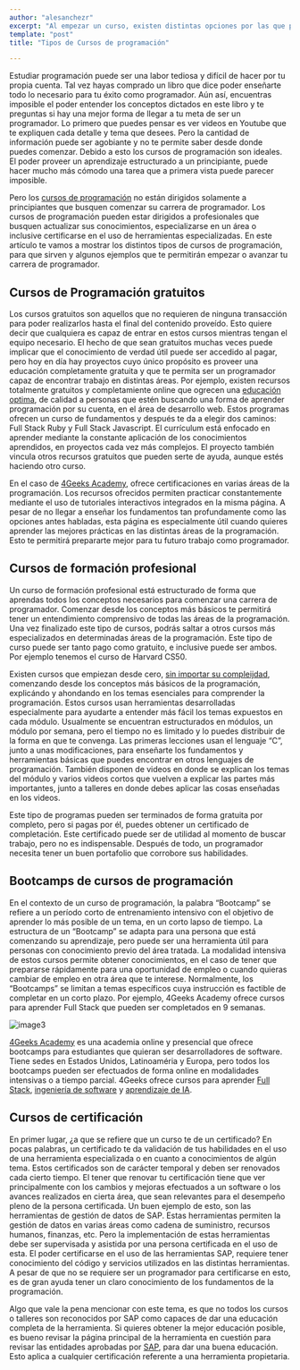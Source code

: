 ```yaml
---
author: "alesanchezr"
excerpt: "Al empezar un curso, existen distintas opciones por las que podemos optar; pero lo que garantiza el exito es saber cuál debemos tomar"
template: "post" 
title: "Tipos de Cursos de programación"

---
```


Estudiar programación puede ser una labor tediosa y difícil de hacer por tu propia cuenta. Tal vez hayas comprado un libro que dice poder enseñarte todo lo necesario para tu éxito como programador. Aún así, encuentras imposible el poder entender los conceptos dictados en este libro y te preguntas si hay una mejor forma de llegar a tu meta de ser un programador. Lo primero que puedes pensar es ver videos en Youtube que te expliquen cada detalle y tema que desees. Pero la cantidad de información puede ser agobiante y no te permite saber desde donde puedes comenzar. Debido a esto los cursos de programación son ideales. El poder proveer un aprendizaje estructurado a un principiante, puede hacer mucho más cómodo una tarea que a primera vista puede parecer imposible.

Pero los [cursos de programación](https://4geeksacademy.com/es/curso-de-programacion-desde-cero) no están dirigidos solamente a principiantes que busquen comenzar su carrera de programador. Los cursos de programación pueden estar dirigidos a profesionales que busquen actualizar sus conocimientos, especializarse en un área o inclusive certificarse en el uso de herramientas especializadas. En este artículo te vamos a mostrar los distintos tipos de cursos de programación, para que sirven y algunos ejemplos que te permitirán empezar o avanzar tu carrera de programador.

## Cursos de Programación gratuitos

Los cursos gratuitos son aquellos que no requieren de ninguna transacción para poder realizarlos hasta el final del contenido proveído. Esto quiere decir que cualquiera es capaz de entrar en estos cursos mientras tengan el equipo necesario. El hecho de que sean gratuitos muchas veces puede implicar que el conocimiento de verdad útil puede ser accedido al pagar, pero hoy en día hay proyectos cuyo único propósito es proveer una educación completamente gratuita y que te permita ser un programador capaz de encontrar trabajo en distintas áreas. Por ejemplo, existen recursos totalmente gratuitos y completamiente online que ogrecen una [educación optima](https://www.theodinproject.com/), de calidad a personas que estén buscando una forma de aprender programación por su cuenta, en el área de desarrollo web. Estos programas ofrecen un curso de fundamentos y después te da a elegir dos caminos: Full Stack Ruby y Full Stack Javascript. El currículum está enfocado en aprender mediante la constante aplicación de los conocimientos aprendidos, en proyectos cada vez más complejos. El proyecto también vincula otros recursos gratuitos que pueden serte de ayuda, aunque estés haciendo otro curso. 

En el caso de [4Geeks Academy](https://4geeksacademy.com/es/coding-bootcamps/full-stack-part-time?caracas-venezuela&utm_source=google&utm_medium=cpc&utm_campaign=13662759735&utm_content=122432178925&utm_term=4geeks%20academy&gclid=Cj0KCQiA-JacBhC0ARIsAIxybyMZJ3VXDbqJuXPqLa7twqJ6AfcReNSjbzAD-EuJgU7SAG9yJcoUVD4aAmjpEALw_wcB), ofrece certificaciones en varias áreas de la programación. Los recursos ofrecidos permiten practicar constantemente mediante el uso de tutoriales interactivos integrados en la misma página. A pesar de no llegar a enseñar los fundamentos tan profundamente como las opciones antes habladas, esta página es especialmente útil cuando quieres aprender las mejores prácticas en las distintas áreas de la programación. Esto te permitirá prepararte mejor para tu futuro trabajo como programador.


## Cursos de formación profesional

Un curso de formación profesional está estructurado de forma que aprendas todos los conceptos necesarios para comenzar una carrera de programador. Comenzar desde los conceptos más básicos te permitirá tener un entendimiento comprensivo de todas las áreas de la programación. Una vez finalizado este tipo de cursos, podrás saltar a otros cursos más especializados en determinadas áreas de la programación. Este tipo de curso puede ser tanto pago como gratuito, e inclusive puede ser ambos. Por ejemplo tenemos el curso de Harvard CS50.

Existen cursos que empiezan desde cero, [sin importar su compleijdad](https://www.edx.org/course/introduction-computer-science-harvardx-cs50x), comenzando desde los conceptos más básicos de la programación, explicándo y ahondando en los temas esenciales para comprender la programación. Estos cursos usan herramientas desarrolladas especialmente para ayudarte a entender más fácil los temas expuestos en cada módulo. Usualmente se encuentran estructurados en módulos, un módulo por semana, pero el tiempo no es limitado y lo puedes distribuir de la forma en que te convenga. Las primeras lecciones usan el lenguaje “C”, junto a unas modificaciones, para enseñarte los fundamentos y herramientas básicas que puedes encontrar en otros lenguajes de programación. También disponen de videos en donde se explican los temas del módulo y varios videos cortos que vuelven a explicar las partes más importantes, junto a talleres en donde debes aplicar las cosas enseñadas en los videos.

Este tipo de programas pueden ser terminados de forma gratuita por completo, pero si pagas por él, puedes obtener un certificado de completación. Este certificado puede ser de utilidad al momento de buscar trabajo, pero no es indispensable. Después de todo, un programador necesita tener un buen portafolio que corrobore sus habilidades.

## Bootcamps de cursos de programación

En el contexto de un curso de programación, la palabra “Bootcamp” se refiere a un período corto de entrenamiento intensivo con el objetivo de aprender lo más posible de un tema, en un corto lapso de tiempo. La estructura de un “Bootcamp” se adapta para una persona que está comenzando su aprendizaje, pero puede ser una herramienta útil para personas con conocimiento previo del área tratada. La modalidad intensiva de estos cursos permite obtener conocimientos, en el caso de tener que prepararse rápidamente para una oportunidad de empleo o cuando quieras cambiar de empleo en otra área que te interese. Normalmente, los “Bootcamps” se limitan a temas específicos cuya instrucción es factible de completar en un corto plazo. Por ejemplo, 4Geeks Academy ofrece  cursos para aprender Full Stack que pueden ser completados en 9 semanas. 

![image3](https://storage.googleapis.com/breathecode-asset-images/dded5a20f2d37960517eb1a02bdfbb8f66fa7417649305ae8c24763ce1aadd58.png)

[4Geeks Academy](https://4geeksacademy.com/) es una academia online y presencial que ofrece bootcamps para estudiantes que quieran ser desarrolladores de software. Tiene sedes en Estados Unidos, Latinoaméria y Europa, pero todos los bootcamps pueden ser efectuados de forma online en modalidades intensivas o a tiempo parcial. 4Geeks ofrece cursos para aprender [Full Stack](https://4geeksacademy.com/us/coding-bootcamps/part-time-full-stack-developer), [ingeniería de software](https://4geeksacademy.com/us/coding-bootcamps/software-engineer-bootcamp) y [aprendizaje de IA](https://4geeksacademy.com/us/coding-bootcamps/machine-learning-engineering). 

## Cursos de certificación

En primer lugar, ¿a que se refiere que un curso te de un certificado? En pocas palabras, un certificado te da validación de tus habilidades en el uso de una herramienta especializada o en cuanto a conocimientos de algún tema. Estos certificados son de carácter temporal y deben ser renovados cada cierto tiempo. El tener que renovar tu certificación tiene que ver principalmente con los cambios y mejoras efectuados a un software o los avances realizados en cierta área, que sean relevantes para el desempeño pleno de la persona certificada. Un buen ejemplo de esto, son las herramientas de gestión de datos de SAP. Estas herramientas permiten la gestión de datos en varias áreas como cadena de suministro, recursos humanos, finanzas, etc. Pero la implementación de estas herramientas debe ser supervisada y asistida por una persona certificada en el uso de esta. El poder certificarse en el uso de las herramientas SAP, requiere tener conocimiento del código y servicios utilizados en las distintas herramientas. A pesar de que no se requiere ser un programador para certificarse en esto, es de gran ayuda tener un claro conocimiento de los fundamentos de la programación.

Algo que vale la pena mencionar con este tema, es que no todos los cursos o talleres son reconocidos por SAP como capaces de dar una educación completa de la herramienta. Si quieres obtener la mejor educación posible, es bueno revisar la página principal de la herramienta en cuestión para revisar las entidades aprobadas por [SAP](https://www.sap.com/latinamerica/products/technology-platform/data-management.html?url_id=ctabutton-lao-icon-products-cloud), para dar una buena educación. Esto aplica a cualquier certificación referente a una herramienta propietaria.
